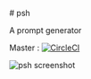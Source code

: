 # psh

A prompt generator

Master : [![CircleCI](https://circleci.com/gh/repejota/psh/tree/master.svg?style=svg)](https://circleci.com/gh/repejota/psh/tree/master)

![psh screenshot](https://github.com/repejota/psh/raw/master/shot.png "psh screenshot")
